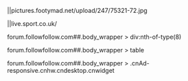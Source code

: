 ||pictures.footymad.net/upload/247/75321-72.jpg

||live.sport.co.uk/

forum.followfollow.com##.body_wrapper > div:nth-of-type(8)

forum.followfollow.com##.body_wrapper > table

forum.followfollow.com##.body_wrapper > .cnAd-responsive.cnhw.cndesktop.cnwidget
